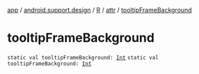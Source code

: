 [app](../../../index.md) / [android.support.design](../../index.md) / [R](../index.md) / [attr](index.md) / [tooltipFrameBackground](./tooltip-frame-background.md)

# tooltipFrameBackground

`static val tooltipFrameBackground: `[`Int`](https://kotlinlang.org/api/latest/jvm/stdlib/kotlin/-int/index.html)
`static val tooltipFrameBackground: `[`Int`](https://kotlinlang.org/api/latest/jvm/stdlib/kotlin/-int/index.html)